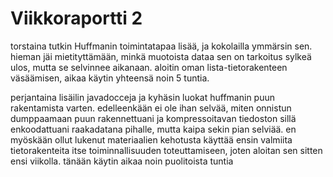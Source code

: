 # Viikkoraportti 2

torstaina tutkin Huffmanin toimintatapaa lisää, ja kokolailla ymmärsin sen. hieman jäi mietityttämään, minkä muotoista dataa sen on tarkoitus sylkeä ulos, mutta se selvinnee aikanaan. aloitin oman lista-tietorakenteen väsäämisen, aikaa käytin yhteensä noin 5 tuntia.

perjantaina lisäilin javadocceja ja kyhäsin luokat huffmanin puun rakentamista varten. edelleenkään ei ole ihan selvää, miten onnistun dumppaamaan puun rakennettuani ja kompressoitavan tiedoston sillä enkoodattuani raakadatana pihalle, mutta kaipa sekin pian selviää. en myöskään ollut lukenut materiaalien kehotusta käyttää ensin valmiita tietorakenteita itse toiminnallisuuden toteuttamiseen, joten aloitan sen sitten ensi viikolla. tänään käytin aikaa noin puolitoista tuntia